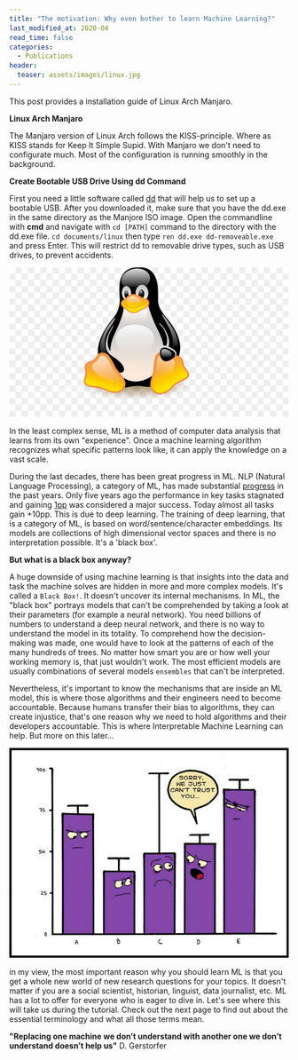 ```yaml
---
title: "The motivation: Why even bother to learn Machine Learning?"
last_modified_at: 2020-04
read_time: false
categories:
  - Publications
header:
  teaser: assets/images/linux.jpg
---
```



This post provides a installation guide of Linux Arch Manjaro.


**Linux Arch Manjaro**

The Manjaro version of Linux Arch follows the KISS-principle. Where as KISS stands for Keep It Simple Supid. With Manjaro we don't need to configurate much. Most of the configuration is running smoothly in the background.

**Create Bootable USB Drive Using dd Command**

First you need a little software called [dd](http://www.chrysocome.net/downloads/dd-0.5.zip) that will help us to set up a bootable USB. After you downloaded it, make sure that you have the dd.exe in the same directory as the Manjore ISO image.
Open the commandline with **cmd** and navigate with `cd [PATH]` command to the directory with the dd.exe file.
`cd documents/linux` then type `ren dd.exe dd-removeable.exe` and press Enter. This will restrict dd to removable drive types, such as USB drives, to prevent accidents. 



![Linux](https://github.com/nashtash/learn_ml/blob/master/assets/images/linux.jpg?raw=true)


In the least complex sense, ML is a method of computer data analysis that learns from its own "experience". Once a machine learning algorithm recognizes what specific patterns look like, it can apply the knowledge on a vast scale.

During the last decades, there has been great progress in ML. NLP (Natural Language Processing), a category of ML, has made substantial [progress](https://ruder.io/tracking-progress-nlp/) in the past years.
Only five years ago the performance in key tasks stagnated and gaining [1pp](https://en.wikipedia.org/wiki/PP_(complexity)) was considered a major success. Today almost all tasks gain +10pp. This is due to deep learning. The training of deep learning, that is a category of ML, is based on word/sentence/character embeddings. Its models are collections of high dimensional vector spaces and there is no interpretation possible. It's a 'black box'.

**But what is a black box anyway?** 

A huge downside of using machine learning is that insights into the data and task the machine solves are hidden in more and more complex models. It's called a `Black Box!`. It doesn't uncover its internal mechanisms. In ML, the "black box" portrays models that can't be comprehended by taking a look at their parameters (for example a neural network). You need billions of numbers to understand a deep neural network, and there is no way to understand the model in its totality.
To comprehend how the decision-making was made, one would have to look at the patterns of each of the many hundreds of trees. No matter how smart you are or how well your working memory is, that just wouldn't work. The most efficient models are usually combinations of several models `ensembles` that can't be interpreted.

Nevertheless, it's important to know the mechanisms that are inside an ML model, this is where those algorithms and their engineers need to become accountable. Because humans transfer their bias to algorithms, they can create injustice, that's one reason why we need to hold algorithms and their developers accountable. This is where Interpretable Machine Learning can help. But more on this later...

![The Black Box](https://github.com/nashtash/learn_ml/blob/master/assets/blog/2019_11_01/P1WaO.png?raw=true)

in my view, the most important reason why you should learn ML is that you get a whole new world of new research questions for your topics. It doesn't matter if you are a social scientist, historian, linguist, data journalist, etc. ML has a lot to offer for everyone who is eager to dive in. Let's see where this will take us during the tutorial.
Check out the next page to find out about the essential terminology and what all those terms mean.

**"Replacing one machine we don’t understand with another one we don’t understand doesn’t help us"**
D. Gerstorfer
